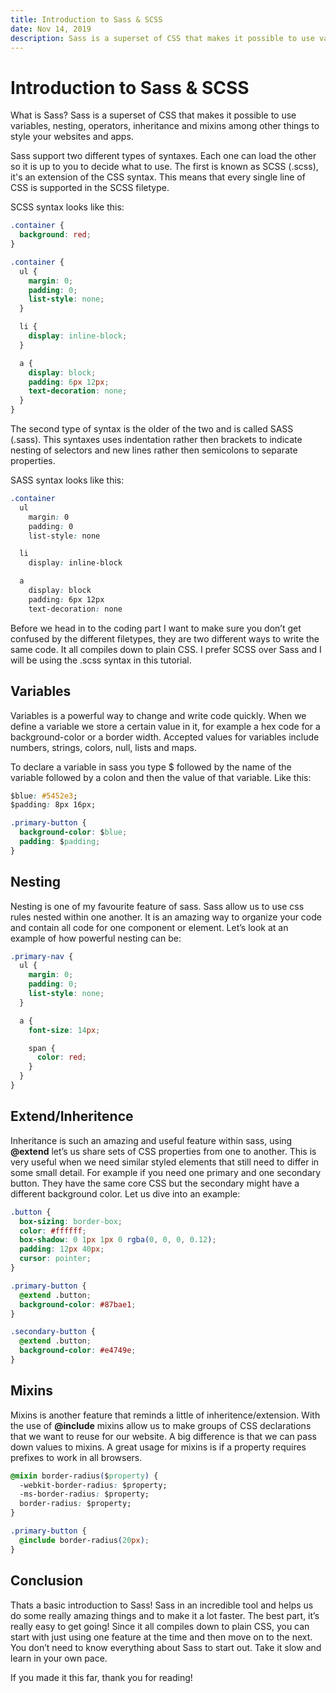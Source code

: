 ```yaml
---
title: Introduction to Sass & SCSS
date: Nov 14, 2019
description: Sass is a superset of CSS that makes it possible to use variables, nesting, operators, inheritance and mixing among other things to style your websites and apps...
---
```


# Introduction to Sass & SCSS

What is Sass? Sass is a superset of CSS that makes it possible to use variables, nesting,
operators, inheritance and mixins among other things to style your websites and apps.

Sass support two different types of syntaxes. Each one can load the other so it is
up to you to decide what to use. The first is known as SCSS (.scss), it's an extension of the CSS syntax.
This means that every single line of CSS is supported in the SCSS filetype.

SCSS syntax looks like this:

```css
.container {
  background: red;
}
```

```css
.container {
  ul {
    margin: 0;
    padding: 0;
    list-style: none;
  }

  li {
    display: inline-block;
  }

  a {
    display: block;
    padding: 6px 12px;
    text-decoration: none;
  }
}
```

The second type of syntax is the older of the two and is called SASS (.sass).
This syntaxes uses indentation rather then brackets to indicate nesting of
selectors and new lines rather then semicolons to separate properties.

SASS syntax looks like this:

```css
.container
  ul
    margin: 0
    padding: 0
    list-style: none

  li
    display: inline-block

  a
    display: block
    padding: 6px 12px
    text-decoration: none
```

Before we head in to the coding part I want to make sure you don’t get confused by the different
filetypes, they are two different ways to write the same code. It all compiles down to plain CSS.
I prefer SCSS over Sass and I will be using the .scss syntax in this tutorial.

## Variables

Variables is a powerful way to change and write code quickly. When we define a variable we store a certain value in it, for example a hex code for a background-color or a border width. Accepted values for variables include numbers, strings, colors, null, lists and maps.

To declare a variable in sass you type $ followed by the name of the variable followed by a colon and then the value of that variable. Like this:

```css
$blue: #5452e3;
$padding: 8px 16px;

.primary-button {
  background-color: $blue;
  padding: $padding;
}
```

## Nesting

Nesting is one of my favourite feature of sass. Sass allow us to use css rules nested within one another. It is an amazing way to organize your code and contain all code for one component or element. Let’s look at an example of how powerful nesting can be:

```css
.primary-nav {
  ul {
    margin: 0;
    padding: 0;
    list-style: none;
  }

  a {
    font-size: 14px;

    span {
      color: red;
    }
  }
}
```

## Extend/Inheritence

Inheritance is such an amazing and useful feature within sass, using **@extend** let’s us share sets of CSS properties from one to another. This is very useful when we need similar styled elements that still need to differ in some small detail. For example if you need one primary and one secondary button. They have the same core CSS but the secondary might have a different background color. Let us dive into an example:

```css
.button {
  box-sizing: border-box;
  color: #ffffff;
  box-shadow: 0 1px 1px 0 rgba(0, 0, 0, 0.12);
  padding: 12px 40px;
  cursor: pointer;
}

.primary-button {
  @extend .button;
  background-color: #87bae1;
}

.secondary-button {
  @extend .button;
  background-color: #e4749e;
}
```

## Mixins

Mixins is another feature that reminds a little of inheritence/extension. With the use of **@include** mixins allow us to make groups of CSS declarations that we want to reuse for our website. A big difference is that we can pass down values to mixins. A great usage for mixins is if a property requires prefixes to work in all browsers.

```css
@mixin border-radius($property) {
  -webkit-border-radius: $property;
  -ms-border-radius: $property;
  border-radius: $property;
}

.primary-button {
  @include border-radius(20px);
}
```

## Conclusion

Thats a basic introduction to Sass! Sass in an incredible tool and helps us do some really amazing things and to make it a lot faster. The best part, it’s really easy to get going! Since it all compiles down to plain CSS, you can start with just using one feature at the time and then move on to the next. You don’t need to know everything about Sass to start out. Take it slow and learn in your own pace.

If you made it this far, thank you for reading!
